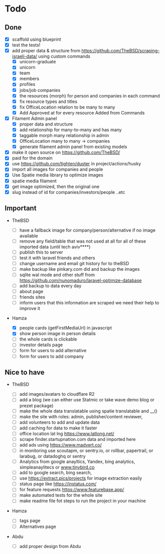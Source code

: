 # Todo

## Done

-   [x] scaffold using blueprint
-   [x] test the tests!
-   [x] add proper data & structure from https://github.com/TheBSD/scraping-israeli-data/ using custom commands
    -   [x] unicorn-graduate
    -   [x] unicorn
    -   [x] team
    -   [x] members
    -   [x] profiles
    -   [x] jobs/job companies
    -   [x] the resources (morph) for person and companies in each command
    -   [x] fix resource types and titles
    -   [x] fix OfficeLocation relation to be many to many
    -   [x] Add Approved at for every resource Added from Commands
-   [x] Filament Admin panel
    -   [x] proper data and structure
    -   [x] add relationship for many-to-many and has many
    -   [x] taggable morph many relationship in admin
    -   [x] OfficeLocation many to many -> companies
    -   [x] generate filament admin panel from existing models
-   [x] make it open source on https://github.com/TheBSD/
-   [x] paid for the domain
-   [x] use https://github.com/tighten/duster in project/actions/husky
-   [x] import all images for companies and people
-   [x] Use Spatie media library to optimize images
-   [x] spatie media filament
-   [x] get image optimized, then the original one
-   [x] slug instead of id for companies/investors/people ..etc

## Important

-   TheBSD

    -   [ ] have a fallback image for company/person/alternative if no image available
    -   [ ] remove any field/table that was not used at all for all of these imported data (until tech aviv\*\*\*\*)
    -   [ ] publish this to server
    -   [ ] test it with laravel friends and others
    -   [ ] change username and email git history for to theBSD
    -   [ ] make backup like pinkary.com did and backup the images
    -   [ ] sqlite wal mode and other stuff from https://github.com/nunomaduro/laravel-optimize-database
    -   [ ] add backup to data every day
    -   [ ] about page
    -   [ ] friends sites
    -   [ ] inform users that this information are scraped we need their help to improve it

-   Hamza
    -   [x] people cards (getFirstMediaUrl) in javascript
    -   [x] show person image in person details
    -   [ ] the whole cards is clickable
    -   [ ] investor details page
    -   [ ] form for users to add alternative
    -   [ ] form for users to add company

## Nice to have

-   TheBSD

    -   [ ] add images/avatars to cloudflare R2
    -   [ ] add a blog (we can either use Statmic or take wave demo blog or prezet package)
    -   [ ] make the whole data translatable using spatie translatable and \_\_()
    -   [ ] make the site with roles: admin, publisher/content reviewer,
    -   [ ] add volunteers to add and update data
    -   [ ] add caching for data to make it faster
    -   [ ] office location lat lng https://www.latlong.net/
    -   [ ] scrape finder.startupnation.com data and imported here
    -   [ ] add ads using https://www.madvert.co/
    -   [ ] in monitoring use scoutapm, or sentry.io, or rollbar, papertrail, or larabug, or datadoghq or sentry
    -   [ ] Analytics from google anayltics, Yandex, bing analytics, simpleanaylitecs or www.tinybird.co
    -   [ ] add to google search, bing search,
    -   [ ] use https://extract.pics/projects for image extraction easily
    -   [ ] status page like https://instatus.com/
    -   [ ] for feature requests https://www.featurebase.app/
    -   [ ] make automated tests for the whole site
    -   [ ] make readme file fot steps to run the project in your machine

-   Hamza
    -   [ ] tags page
    -   [ ] Alternatives page
-   Abdu
    -   [ ] add proper design from Abdu
